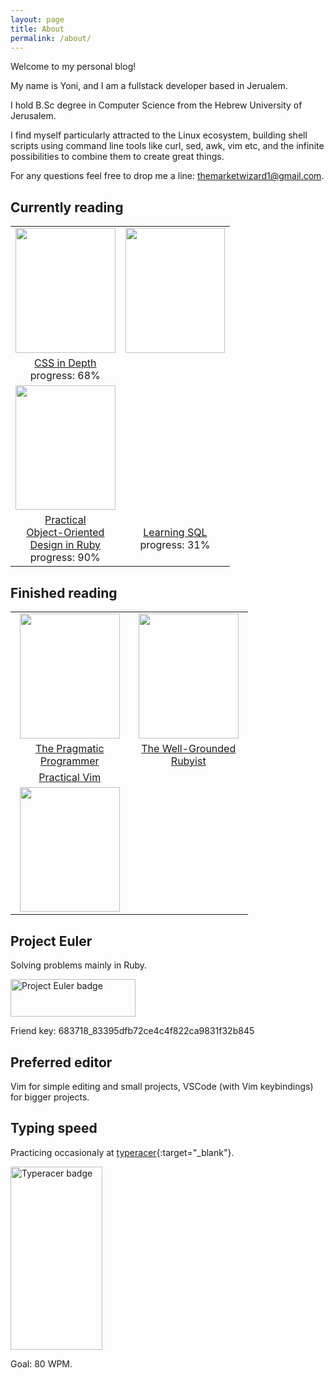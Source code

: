 ```yaml
---
layout: page
title: About
permalink: /about/
---
```

Welcome to my personal blog!

My name is Yoni, and I am a fullstack developer based in Jerualem.

I hold B.Sc degree in Computer Science from the Hebrew University of Jerusalem.

I find myself particularly attracted to the Linux ecosystem, building shell scripts using command line tools like curl, sed, awk, vim etc, and the infinite possibilities to combine them to
create great things.

For any questions feel free to drop me a line: themarketwizard1@gmail.com.


## Currently reading

<table style="text-align: center; border-spacing:20px; max-width: 380px">
  <tr>
    <td>
      <img
        width="159.6" height="199.6"
        class="book-cover"
        src="https://images-na.ssl-images-amazon.com/images/I/41fm+F1lc7L._SX397_BO1,204,203,200_.jpg"
      />
    </td>
    <td>
      <img  
        width="159.6" height="199.6"
        class="book-cover"
        src="https://images-na.ssl-images-amazon.com/images/I/41Uki3+V7nL._SX415_BO1,204,203,200_.jpg"
      />
    </td>
  </tr>
  <tr>
      <td>
      <a
        href="https://www.amazon.com/CSS-Depth-Keith-J-Grant/dp/1617293458"
        target="blank"
        >CSS in Depth</a
      >
	    <div> progress: 68%</div>
    </td>
  </tr>
  <tr>
    <td>
      <img
        width="159.6" height="199.6"
        class="book-cover"
        src="https://images-na.ssl-images-amazon.com/images/I/51vkmxCfmRL._SX381_BO1,204,203,200_.jpg"
      />
    </td>
  </tr>
   <tr>
    <td>
      <a
        href="https://www.amazon.com/Practical-Object-Oriented-Design-Ruby-Addison-Wesley/dp/0321721330"
        target="blank"
        >Practical<br/> Object-Oriented<br/> Design in Ruby</a
      >
	    <div> progress: 90%</div>
    </td>
    <td>
      <a
        href="https://www.amazon.com/Learning-SQL-Generate-Manipulate-Retrieve/dp/1492057614"
        target="blank"
        >Learning SQL</a
      >
	    <div> progress: 31%</div>
    </td>
  </tr>

  
</table>

## Finished reading

<table style="text-align: center; border-spacing:20px; max-width: 380px">
      <tr>
        <td>
          <img
            width="159.6" height="199.6"
            class="book-cover"
            src="	https://images-na.ssl-images-amazon.com/images/I/51dxkfagmwL._SX380_BO1,204,203,200_.jpg"
          />
        </td>
        <td>
          <img
            width="159.6" height="199.6"
            class="book-cover"
            src="https://images-na.ssl-images-amazon.com/images/I/415V5GEzUVL._SX397_BO1,204,203,200_.jpg"
          />
      </td>
      </tr>
      <tr>
        <td>
          <a
            href="https://www.amazon.com/Pragmatic-Programmer-journey-mastery-Anniversary/dp/0135957052/ref=sr_1_1?keywords=pragmatic+programmer&qid=1642778471&sprefix=pragmatic+%2Caps%2C195&sr=8-1"
            target="blank"
            >The Pragmatic Programmer</a
          >
        </td>
        <td>
          <a
            href="https://www.amazon.com/Well-Grounded-Rubyist-David-Black/dp/1617295213/ref=sr_1_1?keywords=the+well+grounded+rubyist&qid=1642778315&sprefix=the+well+grou%2Caps%2C312&sr=8-1"
            target="blank"
            >The Well-Grounded Rubyist</a>
        </td>
      </tr>
  <tr>
    <td>
      <a
        href="https://www.amazon.com/Practical-Vim-Edit-Speed-Thought/dp/1680501275/ref=sr_1_1?crid=1I28TO08V3UKJ&keywords=practical+vim&qid=1642775788&sprefix=practical+vim%2Caps%2C223&sr=8-1"
        target="blank"
        >Practical Vim</a
      >
    </td>
  </tr>
  <tr>
    <td>
      <img
        width="159.6" height="199.6"
        class="book-cover"
        src="https://images-na.ssl-images-amazon.com/images/I/51vkmxCfmRL._SX381_BO1,204,203,200_.jpg"
      />
    </td>
  </tr>
    </table>



## Project Euler

Solving problems mainly in Ruby.

<img src="https://projecteuler.net/profile/YoniA.png" alt="Project Euler badge" width="200" height="60">

Friend key: 683718_83395dfb72ce4c4f822ca9831f32b845

## Preferred editor

Vim for simple editing and small projects, VSCode (with Vim keybindings) for bigger projects.


## Typing speed

Practicing occasionaly at [typeracer](https://play.typeracer.com/){:target="_blank"}. 

<img src="https://data.typeracer.com/misc/badge?user=market_wizard" alt="Typeracer badge" width="146.5" height="293">


Goal: 80 WPM.
